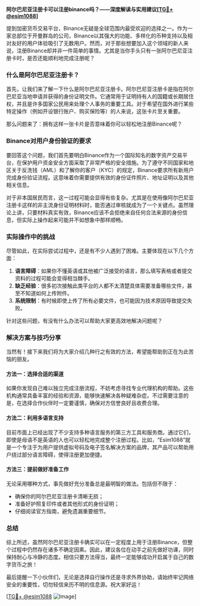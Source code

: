 **阿尔巴尼亚注册卡可以注册binance吗？——深度解读与实用建议[[TG💪+ @esim1088](https://t.me/s/esim1088)]**

提到加密货币交易平台，Binance无疑是全球范围内最受欢迎的选择之一。作为一家总部位于开曼群岛的公司，Binance以其强大的功能、多样化的币种支持以及相对友好的用户体验吸引了无数用户。然而，对于那些想要加入这个领域的新人来说，注册Binance却并非一件简单的事情。尤其是当你手头只有一张阿尔巴尼亚注册卡时，是否还能顺利地完成注册呢？

### 什么是阿尔巴尼亚注册卡？

首先，让我们来了解一下什么是阿尔巴尼亚注册卡。阿尔巴尼亚注册卡是指在阿尔巴尼亚当地申请并获得的身份证明文件。它通常用于证明持有人的国籍或长期居住权，并且是许多国家公民用来处理个人事务的重要工具。对于希望在国外进行某些特定操作（例如开设银行账户、购买保险等）的人来说，这张卡片至关重要。

那么问题来了：拥有这样一张卡片是否意味着你可以轻松地注册Binance呢？

### Binance对用户身份验证的要求

要回答这个问题，我们首先要明白Binance作为一个国际知名的数字资产交易平台，在保护用户资金安全方面采取了非常严格的安全措施。为了遵守不同国家和地区关于反洗钱（AML）和了解你的客户（KYC）的规定，Binance要求所有新用户完成身份验证流程。这意味着你需要提供有效的身份证件照片、地址证明以及其他相关信息。

对于非本国居民而言，这一过程可能会显得有些复杂。尤其是在使用像阿尔巴尼亚注册卡这样的非主流身份证明材料时，能否通过审核就成为了一个关键点。虽然理论上讲，只要材料真实有效，Binance应该不会拒绝来自任何合法来源的身份信息，但实际上操作起来可能并不如想象中那样顺畅。

### 实际操作中的挑战

尽管如此，在实际尝试过程中，还是有不少人遇到了困难。主要体现在以下几个方面：

1. **语言障碍**：如果你不懂英语或其他被广泛接受的语言，那么填写表格或者提交资料的过程可能会变得相当棘手。
2. **缺乏经验**：很多初次接触此类平台的人都不太清楚具体需要准备哪些文件，甚至不知道如何上传附件。
3. **系统限制**：有时候即使上传了所有必要文件，也可能因为技术原因导致提交失败。

针对这些问题，有没有什么办法可以帮助大家更高效地解决问题呢？

### 解决方案与技巧分享

当然有！接下来我们将为大家介绍几种行之有效的方法，希望能帮助到正在为此苦恼的朋友。

#### 方法一：选择合适的渠道
如果你发现自己难以独立完成注册流程，不妨考虑寻找专业代理机构的帮助。这些机构通常具备丰富的经验和资源，能够快速解决各种疑难杂症。不过需要注意的是，在选择合作伙伴时一定要谨慎，确保对方信誉良好且收费合理。

#### 方法二：利用多语言支持
目前市面上已经出现了不少支持多种语言服务的第三方工具和服务商。通过它们，即使是母语不是英语的人也可以轻松地完成整个注册过程。比如，“Esim1088”就是一个专注于为用户提供虚拟号码及电子签名解决方案的品牌，其产品可以帮助用户绕过部分语言障碍，使得注册更加便捷。

#### 方法三：提前做好准备工作
无论采用哪种方式，事先做好充分准备总是最明智的做法。包括但不限于：
- 确保你的阿尔巴尼亚注册卡清晰无损；
- 准备好护照复印件或者其他形式的身份证明；
- 仔细阅读官方指南，避免遗漏重要细节。

### 总结

综上所述，虽然阿尔巴尼亚注册卡确实可以在一定程度上用于注册Binance，但整个过程中仍然存在诸多不确定因素。因此，建议各位在动手之前先做好功课，同时保持耐心与冷静的态度。相信只要方法得当，最终一定能够成功开启属于自己的数字货币之旅！

最后提醒一下小伙伴们，无论是选择自行操作还是寻求外界协助，请始终牢记网络安全的重要性，切勿轻信来历不明的信息源。祝大家好运！

[[TG💪+ @esim1088](https://t.me/s/esim1088) ![Image](https://i.postimg.cc/4NQfJmqS/Snipaste-2025-05-13-00-14-12.png)]